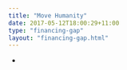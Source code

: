 ```yaml
---
title: "Move Humanity"
date: 2017-05-12T18:00:29+11:00
type: "financing-gap"
layout: "financing-gap.html"
---
```


-